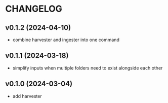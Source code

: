 # CHANGELOG

## v0.1.2 (2024-04-10)
- combine harvester and ingester into one command

## v0.1.1 (2024-03-18)
- simplify inputs when multiple folders need to exist alongside each other

## v0.1.0 (2024-03-04)
- add harvester